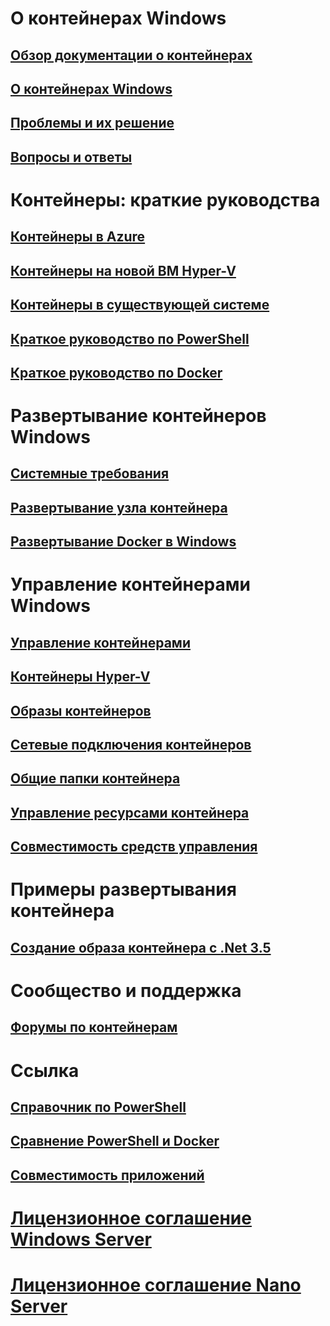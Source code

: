 # О контейнерах Windows

## [Обзор документации о контейнерах](./containers_welcome.md)

## [О контейнерах Windows](about/about_overview.md)

## [Проблемы и их решение](about/work_in_progress.md)

## [Вопросы и ответы](about/faq.md)

# Контейнеры: краткие руководства

## [Контейнеры в Azure](quick_start/azure_setup.md)

## [Контейнеры на новой ВМ Hyper-V](quick_start/container_setup.md)

## [Контейнеры в существующей системе](quick_start/inplace_setup.md)

## [Краткое руководство по PowerShell](quick_start/manage_powershell.md)

## [Краткое руководство по Docker](quick_start/manage_docker.md)

# Развертывание контейнеров Windows

## [Системные требования](deployment/system_requirements.md)

## [Развертывание узла контейнера](deployment/deployment.md)

## [Развертывание Docker в Windows](deployment/docker_windows.md)

# Управление контейнерами Windows

## [Управление контейнерами](management/manage_containers.md)

## [Контейнеры Hyper-V](management/hyperv_container.md)

## [Образы контейнеров](management/manage_images.md)

## [Сетевые подключения контейнеров](management/container_networking.md)

## [Общие папки контейнера](management/manage_data.md)

## [Управление ресурсами контейнера](management/manage_resources.md)

## [Совместимость средств управления](management/hcs_powershell.md)

# Примеры развертывания контейнера

## [Создание образа контейнера с .Net 3.5](examples/dotnet35.md)

# Сообщество и поддержка

## [Форумы по контейнерам](https://social.msdn.microsoft.com/Forums/en-US/home?forum=windowscontainers)

# Ссылка

## [Справочник по PowerShell](https://technet.microsoft.com/en-us/library/mt433069.aspx)

## [Сравнение PowerShell и Docker](reference/ps_docker_comparison.md)

## [Совместимость приложений](reference/app_compat.md)

# [Лицензионное соглашение Windows Server](EULA.md)

# [Лицензионное соглашение Nano Server](Nano_EULA.md)


<!--HONumber=Jan16_HO1-->
